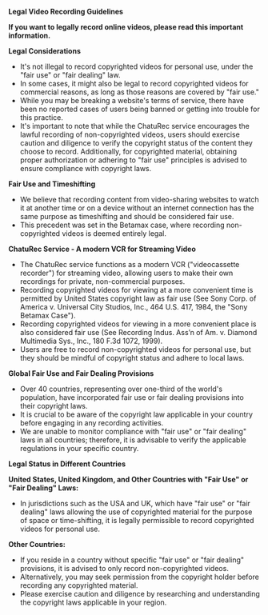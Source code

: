 **Legal Video Recording Guidelines**

**If you want to legally record online videos, please read this important information.**

**Legal Considerations**

- It's not illegal to record copyrighted videos for personal use, under the "fair use" or "fair dealing" law.
- In some cases, it might also be legal to record copyrighted videos for commercial reasons, as long as those reasons are covered by "fair use."
- While you may be breaking a website's terms of service, there have been no reported cases of users being banned or getting into trouble for this practice.
- It's important to note that while the ChatuRec service encourages the lawful recording of non-copyrighted videos, users should exercise caution and diligence to verify the copyright status of the content they choose to record. Additionally, for copyrighted material, obtaining proper authorization or adhering to "fair use" principles is advised to ensure compliance with copyright laws.

**Fair Use and Timeshifting**

- We believe that recording content from video-sharing websites to watch it at another time or on a device without an internet connection has the same purpose as timeshifting and should be considered fair use.
- This precedent was set in the Betamax case, where recording non-copyrighted videos is deemed entirely legal.

**ChatuRec Service - A modern VCR for Streaming Video**

- The ChatuRec service functions as a modern VCR ("videocassette recorder") for streaming video, allowing users to make their own recordings for private, non-commercial purposes.
- Recording copyrighted videos for viewing at a more convenient time is permitted by United States copyright law as fair use (See Sony Corp. of America v. Universal City Studios, Inc., 464 U.S. 417, 1984, the "Sony Betamax Case").
- Recording copyrighted videos for viewing in a more convenient place is also considered fair use (See Recording Indus. Ass’n of Am. v. Diamond Multimedia Sys., Inc., 180 F.3d 1072, 1999).
- Users are free to record non-copyrighted videos for personal use, but they should be mindful of copyright status and adhere to local laws.

**Global Fair Use and Fair Dealing Provisions**

- Over 40 countries, representing over one-third of the world's population, have incorporated fair use or fair dealing provisions into their copyright laws.
- It is crucial to be aware of the copyright law applicable in your country before engaging in any recording activities.
- We are unable to monitor compliance with "fair use" or "fair dealing" laws in all countries; therefore, it is advisable to verify the applicable regulations in your specific country.

**Legal Status in Different Countries**

**United States, United Kingdom, and Other Countries with "Fair Use" or "Fair Dealing" Laws:**

- In jurisdictions such as the USA and UK, which have "fair use" or "fair dealing" laws allowing the use of copyrighted material for the purpose of space or time-shifting, it is legally permissible to record copyrighted videos for personal use.

**Other Countries:**

- If you reside in a country without specific "fair use" or "fair dealing" provisions, it is advised to only record non-copyrighted videos.
- Alternatively, you may seek permission from the copyright holder before recording any copyrighted material.
- Please exercise caution and diligence by researching and understanding the copyright laws applicable in your region.
